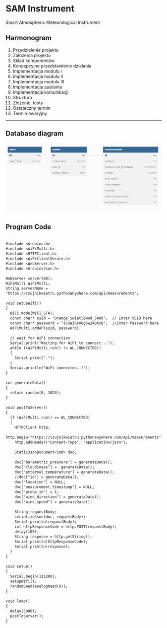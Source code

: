 # SAM Instrument

Smart Atmospheric Meteorological Instrument

## Harmonogram

1. Przydzielenie projektu
2. Założenia projektu
3. Skład komponentów
4. Koncepcyjne przedstawienie działania
5. Implementacja modułu I
6. Implementacja modułu II
7. Implementacja modułu III
8. Implementacja zasilania
9. Implementacja komunikacji
10. Struktura
11. Złożenie, testy
12. Ostateczny termin
13. Termin awaryjny

---

## Database diagram

![diagram](images/diagram.png)

## Program Code
```

#include <Arduino.h>
#include <WiFiMulti.h>
#include <HTTPClient.h>
#include <WiFiClientSecure.h>
#include <WebServer.h>
#include <ArduinoJson.h>

WebServer server(80);
WiFiMulti WiFiMulti;
String serverName = "https://czujnikwiatru.pythonanywhere.com/api/measurements";

void setupWifi()
{
  WiFi.mode(WIFI_STA);
  const char* ssid = "Orange_Swiatlowod_5A00";  // Enter SSID here
  const char* password = "s5uWjGro6g6w24QXxQ";  //Enter Password here
  WiFiMulti.addAP(ssid, password);

  // wait for WiFi connection
  Serial.print("Waiting for WiFi to connect...");
  while ((WiFiMulti.run() != WL_CONNECTED))
  {
    Serial.print(".");
  }
  Serial.println("WiFi connected..!");
}

int generateData()
{
  return random(0, 1024);
}

void postToServer()
{
  if (WiFiMulti.run() == WL_CONNECTED)
  {    
    HTTPClient http;   
    http.begin("https://czujnikwiatru.pythonanywhere.com/api/measurements");  
    http.addHeader("Content-Type", "application/json");         
     
    StaticJsonDocument<500> doc;
  
    doc["barometric_pressure"] = generateData();
    doc["cloudiness"] =  generateData();
    doc["external_temperature"] = generateData();
    //doc["id"] = generateData();
    doc["location"] = NULL;
    doc["measurement_timestamp"] = NULL;
    doc["probe_id"] = 1;
    doc["wind_direction"] = generateData();
    doc["wind_speed"] = generateData();
      
    String requestBody;
    serializeJson(doc, requestBody);
    Serial.println(requestBody);
    int httpResponseCode = http.POST(requestBody);
    delay(100);
    String response = http.getString();                       
    Serial.println(httpResponseCode);   
    Serial.println(response);
  }
}

void setup()
{
  Serial.begin(115200);
  setupWifi();
  randomSeed(analogRead(0));
}

void loop()
{
  delay(5000);
  postToServer();
}
```
